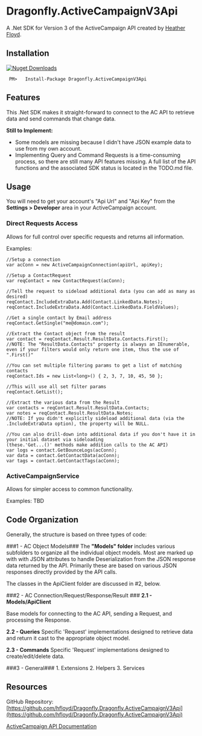 # Dragonfly.ActiveCampaignV3Api #

A .Net SDK for Version 3 of the ActiveCampaign API created by [Heather Floyd](https://www.HeatherFloyd.com).

## Installation ##
[![Nuget Downloads](https://buildstats.info/nuget/Dragonfly.Dragonfly.ActiveCampaignV3Api)](https://www.nuget.org/packages/Dragonfly.ActiveCampaign/)

     PM>   Install-Package Dragonfly.ActiveCampaignV3Api


## Features ##

This .Net SDK makes it straight-forward to connect to the AC API to retrieve data and send commands that change data.

**Still to Implement:**
- Some models are missing because I didn't have JSON example data to use from my own account.
- Implementing Query and Command Requests is a time-consuming process, so there are still many API features missing. A full list of the API functions and the associated SDK status is located in the TODO.md file.

## Usage ##

You will need to get your account's "Api Url" and "Api Key" from the **Settings > Developer** area in your ActiveCampaign account. 


### Direct Requests Access ###
Allows for full control over specific requests and returns all information.

Examples:

    //Setup a connection
    var acConn = new ActiveCampaignConnection(apiUrl, apiKey);

	//Setup a ContactRequest
	var reqContact = new ContactRequest(acConn);
    
	//Tell the request to sideload additional data (you can add as many as desired)
	reqContact.IncludeExtraData.Add(Contact.LinkedData.Notes);
    reqContact.IncludeExtraData.Add(Contact.LinkedData.FieldValues);

	//Get a single contact by Email address
    reqContact.GetSingle("me@domain.com");

	//Extract the Contact object from the result
	var contact = reqContact.Result.ResultData.Contacts.First();
	//NOTE: The "ResultData.Contacts" property is always an IEnumerable, even if your filters would only return one item, thus the use of ".First()"

	//You can set multiple filtering params to get a list of matching contacts
	reqContact.Ids = new List<long>() { 2, 3, 7, 10, 45, 50 };

	//This will use all set filter params
    reqContact.GetList();

	//Extract the various data from the Result
    var contacts = reqContact.Result.ResultData.Contacts;
	var notes = reqContact.Result.ResultData.Notes; 
	//NOTE: If you didn't explicitly sideload additional data (via the .IncludeExtraData option), the property will be NULL.	

	//You can also drill-down into additional data if you don't have it in your initial dataset via sideloading
	(these.'Get...()' methods make addition calls to the AC API)
	var logs = contact.GetBounceLogs(acConn);
	var data = contact.GetContactData(acConn);
	var tags = contact.GetContactTags(acConn);


### ActiveCampaignService ###
Allows for simpler access to common functionality.

Examples:
TBD

## Code Organization ##

Generally, the structure is based on three types of code:

###1 - AC Object Models###
The **"Models" folder** includes various subfolders to organize all the individual object models. Most are marked up with with JSON attributes to handle Deserialization from the JSON response data returned by the API. Primarily these are based on various JSON responses directly provided by the API calls. 

The classes in the ApiClient folder are discussed in #2, below.

	
###2 - AC Connection/Request/Response/Result ###
**2.1 - Models/ApiClient**

Base models for connecting to the AC API, sending a Request, and processing the Response.

**2.2 - Queries**
Specific 'Request' implementations designed to retrieve data and return it cast to the appropriate object model.

**2.3 - Commands**
Specific 'Request' implementations designed to create/edit/delete data.

###3 - General###
	1. Extensions
	2. Helpers
	3. Services



## Resources ##

GitHub Repository: [https://github.com/hfloyd/Dragonfly.Dragonfly.ActiveCampaignV3Api](https://github.com/hfloyd/Dragonfly.Dragonfly.ActiveCampaignV3Api)

[ActiveCampaign API Documentation](https://developers.activecampaign.com/reference)